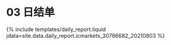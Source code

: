 # 03 日结单

{% include  templates/daily_report.liquid jdata=site.data.daily_report.icmarkets_30786682_20210803 %}